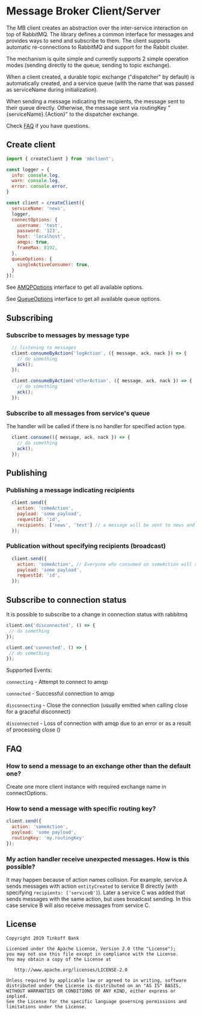 # Message Broker Client/Server

The MB client creates an abstraction over the inter-service interaction on top of RabbitMQ. The library defines a common interface for messages and provides ways to send and subscribe to them. The client supports automatic re-connections to RabbitMQ and support for the Rabbit cluster.

The mechanism is quite simple and currently supports 2 simple operation modes (sending directly to the queue, sending to topic exchange).

When a client created, a durable topic exchange ("dispatcher" by default) is automatically created, and a service queue (with the name that was passed as serviceName during initialization).

When sending a message indicating the recipients, the message sent to their queue directly. Otherwise, the message sent via routingKey "{serviceName}.{Action}" to the dispatcher exchange.

Check [FAQ](#FAQ) if you have questions.

## Create client

```javascript
import { createClient } from 'mbclient';

const logger = {
  info: console.log,
  warn: console.log,
  error: console.error,
}

const client = createClient({
  serviceName: 'news',
  logger,
  connectOptions: {
    username: 'test',
    password: '123',
    host: 'localhost',
    amqps: true,
    frameMax: 8192,
  },
  queueOptions: {
    singleActiveConsumer: true,
  }
});
```

See [AMQPOptions](https://github.com/Tinkoff/mbclient/blob/master/src/adapters/amqp-node.ts#L3) interface to get all available options.  

See [QueueOptions](https://github.com/Tinkoff/mbclient/blob/master/src/service.ts#L28) interface to get all available queue options.

## Subscribing

### Subscribe to messages by message type

```javascript
  // listening to messages
  client.consumeByAction('logAction', ({ message, ack, nack }) => {
    // do something
    ack();
  });

  client.consumeByAction('otherAction', ({ message, ack, nack }) => {
    // do something
    ack();
  });
```

### Subscribe to all messages from service's queue

The handler will be called if there is no handler for specified action type.

```javascript
  client.consume(({ message, ack, nack }) => {
    // do something
    ack();
  });
```

## Publishing

### Publishing a message indicating recipients

```javascript
  client.send({
    action: 'comeAction',
    payload: 'some payload',
    requestId: 'id',
    recipients: ['news', 'test'] // a message will be sent to news and test
  });
```

### Publication without specifying recipients (broadcast)
```javascript
  client.send({
    action: 'someAction', // Everyone who consumed on someAction will receive this message
    payload: 'some payload',
    requestId: 'id',
  });
```

## Subscribe to connection status

It is possible to subscribe to a change in connection status with rabbitmq

```javascript
client.on('disconnected', () => {
 // do something
});

client.on('connected', () => {
 // do something
});
```

Supported Events:

`connecting` - Attempt to connect to amqp

`connected` - Successful connection to amqp

`disconnecting` - Close the connection (usually emitted when calling close for a graceful disconnect)

`disconnected` - Loss of connection with amqp due to an error or as a result of processing close ()

## FAQ

### How to send a message to an exchange other than the default one?

Create one more client instance with required exchange name in connectOptions.

### How to send a message with specific routing key?

```javascript
client.send({
  action: 'someAction',
  payload: 'some payload',
  routingKey: 'my.routingKey'
});
```

### My action handler receive unexpected messages. How is this possible?

It may happen because of action names collision. For example, service A sends messages with action `entityCreated`
to service B directly (with specifying `recipients: ['serviceB']`). Later a service C was added that sends messages
with the same action, but uses broadcast sending. In this case service B will also receive messages from service C.

## License

```
Copyright 2019 Tinkoff Bank

Licensed under the Apache License, Version 2.0 (the "License");
you may not use this file except in compliance with the License.
You may obtain a copy of the License at

   http://www.apache.org/licenses/LICENSE-2.0

Unless required by applicable law or agreed to in writing, software
distributed under the License is distributed on an "AS IS" BASIS,
WITHOUT WARRANTIES OR CONDITIONS OF ANY KIND, either express or implied.
See the License for the specific language governing permissions and
limitations under the License.
